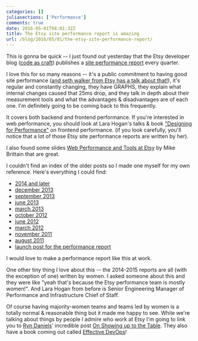 ```yaml
---
categories: []
juliasections: ['Performance']
comments: true
date: 2016-05-01T08:01:32Z
title: The Etsy site performance report is amazing
url: /blog/2016/05/01/the-etsy-site-performance-report/
---
```


This is gonna be quick -- I just found out yesterday that the Etsy developer blog ([code as craft](https://codeascraft.com)) publishes a [site performance report](https://codeascraft.com/category/performance/) every quarter.

I love this for so many reasons -- it's a public commitment to having good site performance ([and seth walker from Etsy has a talk about that!](http://sethwalker.me/talks/a-public-commitment-to-performance/)), it's regular and constantly changing, they have GRAPHS, they explain what internal changes caused that 25ms drop, and they talk in depth about their measurement tools and what the advantages & disadvantages are of each one. I'm definitely going to be coming back to this frequently.

It covers both backend and frontend performance. If you're interested in web performance, you should look at Lara Hogan's talks & book ["Designing for Performance"](http://larahogan.me/design/) on frontend performance. (if you look carefully, you'll notice that a lot of those Etsy site performance reports are written by her).

I also found some slides [Web Performance and Tools at Etsy](http://www.slideshare.net/mikebrittain/web-performance-culture-and-tools-at-etsy-11159635/44-apachenotecustomeld_whateverLogFormat_l_t_r) by Mike Brittain that are great.

I couldn't find an index of the older posts so I made one myself for my own reference. Here's everything I could find:

* [2014 and later](https://codeascraft.com/category/performance/)
* [december 2013](https://codeascraft.com/2014/01/23/december-2013-site-performance-report/)
* [september 2013](https://codeascraft.com/2013/10/14/september-2013-site-performance-report/)
* [june 2013](https://codeascraft.com/2013/07/11/june-2013-site-performance-report/)
* [march 2013](http://codeascraft.com/2013/04/09/march-2013-site-performance-report/)
* [october 2012](https://codeascraft.com/2012/11/09/october-2012-site-performance-report/)
* [june 2012](http://codeascraft.com/2012/07/12/june-2012-site-performance-report/)
* [march 2012](http://www.etsy.com/blog/news/2012/march-2012-site-performance-report/)
* [november 2011](http://www.etsy.com/blog/news/2011/november-2011-site-performance-report/)
* [august 2011](https://blog.etsy.com/en/tech-update-page-load/)
* [launch post for the performance report](https://blog.etsy.com/en/tech-update-faster-and-faster/)

I would love to make a performance report like this at work.

One other tiny thing I love about this -- the 2014-2015 reports are all (with the exception of one) written by women. I asked someone about this and they were like "yeah that's because the Etsy performance team is mostly women!". And Lara Hogan from before is Senior Engineering Manager of Performance and Infrastructure Chief of Staff.

Of course having majority-women teams and teams led by women is a totally normal & reasonable thing but it made me happy to see. While we're talking about things by people I admire who work at Etsy I'm going to link you to [Ryn Daniels](https://twitter.com/beerops)' incredible post [On Showing up to the Table](https://beero.ps/2016/02/01/on-showing-up-to-the-table/). They also have a book coming out called [Effective DevOps](https://effectivedevops.net/)!
